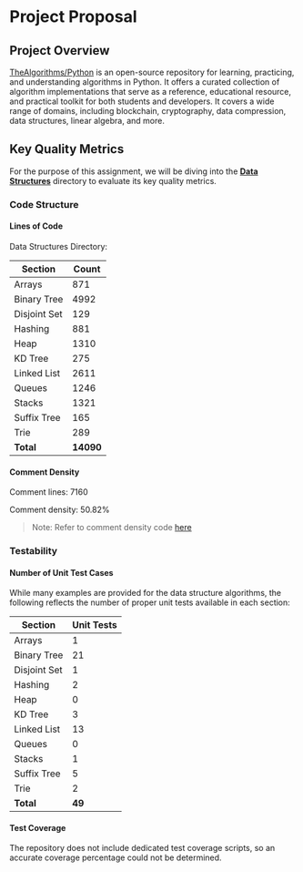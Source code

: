 # Project Proposal


## Project Overview

[TheAlgorithms/Python](https://github.com/TheAlgorithms/Python) is an open-source repository for learning, practicing, and understanding algorithms in Python. It offers a curated collection of algorithm implementations that serve as a reference, educational resource, and practical toolkit for both students and developers. It covers a wide range of domains, including blockchain, cryptography, data compression, data structures, linear algebra, and more.

## Key Quality Metrics

For the purpose of this assignment, we will be diving into the **[Data Structures](https://github.com/SWEN-777/TheAlgorithms-Python/tree/master/data_structures)** directory to evaluate its key quality metrics.

### Code Structure

#### Lines of Code

Data Structures Directory:

| Section       | Count |
|---------------|-------|
| Arrays        | 871   |
| Binary Tree   | 4992  |
| Disjoint Set  | 129   |
| Hashing       | 881   |
| Heap          | 1310  |
| KD Tree       | 275   |
| Linked List   | 2611  |
| Queues        | 1246  |
| Stacks        | 1321  |
| Suffix Tree   | 165   |
| Trie          | 289   |
| **Total**     | **14090** |

#### Comment Density

Comment lines: 7160

Comment density: 50.82%

> Note: Refer to comment density code [here](https://github.com/SWEN-777/TheAlgorithms-Python/blob/master/courseProjectCode/Metrics/comment_density.py)

### Testability

#### Number of Unit Test Cases

While many examples are provided for the data structure algorithms, the following reflects the number of proper unit tests available in each section:

| Section       | Unit Tests |
|---------------|------------|
| Arrays        | 1          |
| Binary Tree   | 21         |
| Disjoint Set  | 1          |
| Hashing       | 2          |
| Heap          | 0          |
| KD Tree       | 3          |
| Linked List   | 13         |
| Queues        | 0          |
| Stacks        | 1          |
| Suffix Tree   | 5          |
| Trie          | 2          |
| **Total**     | **49**     |

#### Test Coverage

The repository does not include dedicated test coverage scripts, so an accurate coverage percentage could not be determined.
